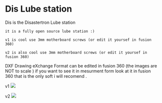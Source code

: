 # Dis Lube station
Dis is the Disastertron Lube station

	it is a fully open source lube station :) 

	v1 is cool use 3mm motherboard screws (or edit it yoursef in fusion 360)

	v2 is also cool use 3mm motherboard screws (or edit it yoursef in fusion 360)
DXF 
Drawing eXchange Format
can be edited in fusion 360
(the images are NOT to scale ) 
if you want to see it in mesurment form look at it in fusion 360 that is the only soft i will recomend . 
	
v1
<img src="https://github.com/kenzivoy/Dis_Lube_station/blob/main/v1/station.png" width="auto" height="auto">

v2
<img src="https://github.com/kenzivoy/Dis_Lube_station/blob/main/v2/station.png" width="auto" height="auto">

